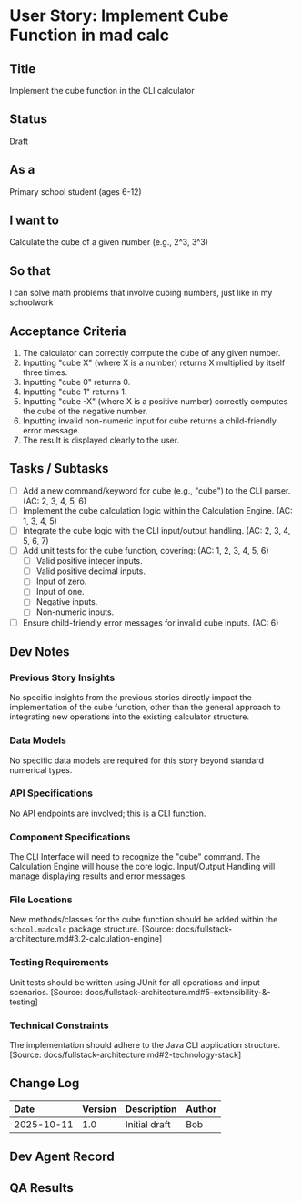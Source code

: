 # User Story: Implement Cube Function in mad calc

## Title

Implement the cube function in the CLI calculator

## Status

Draft

## As a

Primary school student (ages 6-12)

## I want to

Calculate the cube of a given number (e.g., 2^3, 3^3)

## So that

I can solve math problems that involve cubing numbers, just like in my schoolwork

## Acceptance Criteria

1.  The calculator can correctly compute the cube of any given number.
2.  Inputting "cube X" (where X is a number) returns X multiplied by itself three times.
3.  Inputting "cube 0" returns 0.
4.  Inputting "cube 1" returns 1.
5.  Inputting "cube -X" (where X is a positive number) correctly computes the cube of the negative number.
6.  Inputting invalid non-numeric input for cube returns a child-friendly error message.
7.  The result is displayed clearly to the user.

## Tasks / Subtasks

- [ ] Add a new command/keyword for cube (e.g., "cube") to the CLI parser. (AC: 2, 3, 4, 5, 6)
- [ ] Implement the cube calculation logic within the Calculation Engine. (AC: 1, 3, 4, 5)
- [ ] Integrate the cube logic with the CLI input/output handling. (AC: 2, 3, 4, 5, 6, 7)
- [ ] Add unit tests for the cube function, covering: (AC: 1, 2, 3, 4, 5, 6)
    - [ ] Valid positive integer inputs.
    - [ ] Valid positive decimal inputs.
    - [ ] Input of zero.
    - [ ] Input of one.
    - [ ] Negative inputs.
    - [ ] Non-numeric inputs.
- [ ] Ensure child-friendly error messages for invalid cube inputs. (AC: 6)

## Dev Notes

### Previous Story Insights

No specific insights from the previous stories directly impact the implementation of the cube function, other than the general approach to integrating new operations into the existing calculator structure.

### Data Models

No specific data models are required for this story beyond standard numerical types.

### API Specifications

No API endpoints are involved; this is a CLI function.

### Component Specifications

The CLI Interface will need to recognize the "cube" command. The Calculation Engine will house the core logic. Input/Output Handling will manage displaying results and error messages.

### File Locations

New methods/classes for the cube function should be added within the `school.madcalc` package structure.
[Source: docs/fullstack-architecture.md#3.2-calculation-engine]

### Testing Requirements

Unit tests should be written using JUnit for all operations and input scenarios.
[Source: docs/fullstack-architecture.md#5-extensibility-&-testing]

### Technical Constraints

The implementation should adhere to the Java CLI application structure.
[Source: docs/fullstack-architecture.md#2-technology-stack]

## Change Log

| Date       | Version | Description        | Author |
| :--------- | :------ | :----------------- | :----- |
| 2025-10-11 | 1.0     | Initial draft      | Bob    |

## Dev Agent Record

## QA Results
